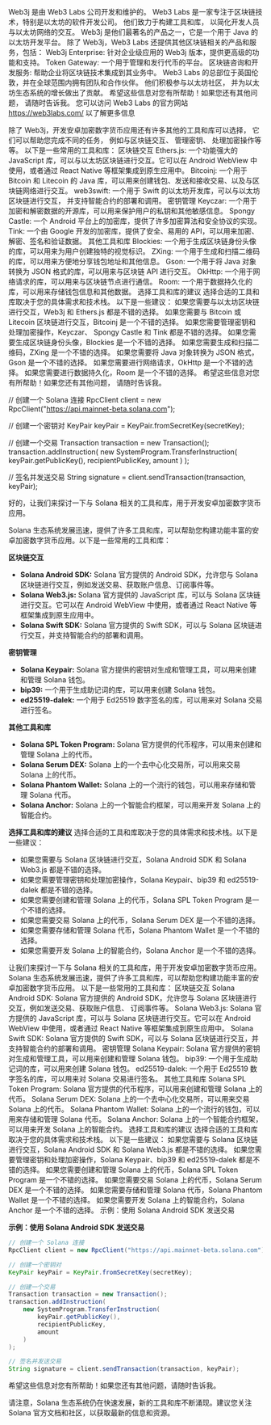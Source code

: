 Web3j 是由 Web3 Labs 公司开发和维护的。
Web3 Labs 是一家专注于区块链技术，特别是以太坊的软件开发公司。 他们致力于构建工具和库， 以简化开发人员与以太坊网络的交互。 Web3j 是他们最著名的产品之一，它是一个用于 Java 的以太坊开发平台。
除了 Web3j，Web3 Labs 还提供其他区块链相关的产品和服务，包括： 
Web3j Enterprise: 针对企业级应用的 Web3j 版本，提供更高级的功能和支持。
Token Gateway: 一个用于管理和发行代币的平台。
区块链咨询和开发服务: 帮助企业将区块链技术集成到其业务中。
Web3 Labs 的总部位于英国伦敦，并在全球范围内拥有团队和合作伙伴。 他们积极参与以太坊社区， 并为以太坊生态系统的增长做出了贡献。 
希望这些信息对您有所帮助！如果您还有其他问题， 请随时告诉我。 
您可以访问 Web3 Labs 的官方网站 https://web3labs.com/  以了解更多信息

除了 Web3j，开发安卓加密数字货币应用还有许多其他的工具和库可以选择， 它们可以帮助您完成不同的任务， 例如与区块链交互、 管理密钥、 处理加密操作等等。 以下是一些常用的工具和库：  区块链交互
Ethers.js: 一个功能强大的 JavaScript 库，可以与以太坊区块链进行交互。它可以在 Android WebView 中使用，或者通过 React Native 等框架集成到原生应用中。
Bitcoinj: 一个用于 Bitcoin 和 Litecoin 的 Java 库，可以用来创建钱包、发送和接收交易、以及与区块链网络进行交互。 
web3swift: 一个用于 Swift 的以太坊开发库，可以与以太坊区块链进行交互， 并支持智能合约的部署和调用。  密钥管理
Keyczar: 一个用于加密和解密数据的开源库，可以用来保护用户的私钥和其他敏感信息。 
Spongy Castle: 一个 Android 平台上的加密库，提供了许多加密算法和安全协议的实现。 
Tink: 一个由 Google 开发的加密库，提供了安全、易用的 API，可以用来加密、解密、签名和验证数据。  其他工具和库
Blockies: 一个用于生成区块链身份头像的库，可以用来为用户创建独特的视觉标识。 
ZXing: 一个用于生成和扫描二维码的库，可以用来方便地分享钱包地址和其他信息。 
Gson: 一个用于将 Java 对象转换为 JSON 格式的库，可以用来与区块链 API 进行交互。
OkHttp: 一个用于网络请求的库，可以用来与区块链节点进行通信。 
Room: 一个用于数据持久化的库，可以用来存储钱包信息和其他数据。  选择工具和库的建议 选择合适的工具和库取决于您的具体需求和技术栈。 以下是一些建议： 
如果您需要与以太坊区块链进行交互，Web3j 和 Ethers.js 都是不错的选择。
如果您需要与 Bitcoin 或 Litecoin 区块链进行交互，Bitcoinj 是一个不错的选择。
如果您需要管理密钥和处理加密操作，Keyczar、 Spongy Castle 和 Tink 都是不错的选择。
如果您需要生成区块链身份头像，Blockies 是一个不错的选择。
如果您需要生成和扫描二维码，ZXing 是一个不错的选择。
如果您需要将 Java 对象转换为 JSON 格式，Gson 是一个不错的选择。
如果您需要进行网络请求，OkHttp 是一个不错的选择。
如果您需要进行数据持久化，Room 是一个不错的选择。 希望这些信息对您有所帮助！如果您还有其他问题， 请随时告诉我。 

// 创建一个 Solana 连接
RpcClient client = new RpcClient("https://api.mainnet-beta.solana.com");

// 创建一个密钥对
KeyPair keyPair = KeyPair.fromSecretKey(secretKey);

// 创建一个交易
Transaction transaction = new Transaction();
transaction.addInstruction(
    new SystemProgram.TransferInstruction(
        keyPair.getPublicKey(),
        recipientPublicKey,
        amount
    )
);

// 签名并发送交易
String signature = client.sendTransaction(transaction, keyPair);

好的，让我们来探讨一下与 Solana 相关的工具和库，用于开发安卓加密数字货币应用。

Solana 生态系统发展迅速，提供了许多工具和库，可以帮助您构建功能丰富的安卓加密数字货币应用。以下是一些常用的工具和库：

**区块链交互**
* **Solana Android SDK:** Solana 官方提供的 Android SDK，允许您与 Solana 区块链进行交互，例如发送交易、获取账户信息、订阅事件等。
* **Solana Web3.js:**  Solana 官方提供的 JavaScript 库，可以与 Solana 区块链进行交互。它可以在 Android WebView 中使用，或者通过 React Native 等框架集成到原生应用中。
* **Solana Swift SDK:** Solana 官方提供的 Swift SDK，可以与 Solana 区块链进行交互，并支持智能合约的部署和调用。

**密钥管理**
* **Solana Keypair:** Solana 官方提供的密钥对生成和管理工具，可以用来创建和管理 Solana 钱包。
* **bip39:** 一个用于生成助记词的库，可以用来创建 Solana 钱包。
* **ed25519-dalek:** 一个用于 Ed25519 数字签名的库，可以用来对 Solana 交易进行签名。

**其他工具和库**
* **Solana SPL Token Program:** Solana 官方提供的代币程序，可以用来创建和管理 Solana 上的代币。
* **Solana Serum DEX:** Solana 上的一个去中心化交易所，可以用来交易 Solana 上的代币。
* **Solana Phantom Wallet:** Solana 上的一个流行的钱包，可以用来存储和管理 Solana 代币。
* **Solana Anchor:** Solana 上的一个智能合约框架，可以用来开发 Solana 上的智能合约。

**选择工具和库的建议**
选择合适的工具和库取决于您的具体需求和技术栈。以下是一些建议：

* 如果您需要与 Solana 区块链进行交互，Solana Android SDK 和 Solana Web3.js 都是不错的选择。
* 如果您需要管理密钥和处理加密操作，Solana Keypair、bip39 和 ed25519-dalek 都是不错的选择。
* 如果您需要创建和管理 Solana 上的代币，Solana SPL Token Program 是一个不错的选择。
* 如果您需要交易 Solana 上的代币，Solana Serum DEX 是一个不错的选择。
* 如果您需要存储和管理 Solana 代币，Solana Phantom Wallet 是一个不错的选择。
* 如果您需要开发 Solana 上的智能合约，Solana Anchor 是一个不错的选择。



让我们来探讨一下与 Solana 相关的工具和库，用于开发安卓加密数字货币应用。 
Solana 生态系统发展迅速，提供了许多工具和库，可以帮助您构建功能丰富的安卓加密数字货币应用。 以下是一些常用的工具和库： 
区块链交互
Solana Android SDK: Solana 官方提供的 Android SDK，允许您与 Solana 区块链进行交互，例如发送交易、获取账户信息、 订阅事件等。 
Solana Web3.js: Solana 官方提供的 JavaScript 库，可以与 Solana 区块链进行交互。它可以在 Android WebView 中使用，或者通过 React Native 等框架集成到原生应用中。
Solana Swift SDK: Solana 官方提供的 Swift SDK，可以与 Solana 区块链进行交互，并支持智能合约的部署和调用。 
密钥管理
Solana Keypair: Solana 官方提供的密钥对生成和管理工具，可以用来创建和管理 Solana 钱包。
bip39: 一个用于生成助记词的库，可以用来创建 Solana 钱包。
ed25519-dalek: 一个用于 Ed25519 数字签名的库，可以用来对 Solana 交易进行签名。
其他工具和库
Solana SPL Token Program: Solana 官方提供的代币程序，可以用来创建和管理 Solana 上的代币。
Solana Serum DEX: Solana 上的一个去中心化交易所，可以用来交易 Solana 上的代币。
Solana Phantom Wallet: Solana 上的一个流行的钱包，可以用来存储和管理 Solana 代币。
Solana Anchor: Solana 上的一个智能合约框架，可以用来开发 Solana 上的智能合约。
选择工具和库的建议 选择合适的工具和库取决于您的具体需求和技术栈。 以下是一些建议： 
如果您需要与 Solana 区块链进行交互，Solana Android SDK 和 Solana Web3.js 都是不错的选择。
如果您需要管理密钥和处理加密操作，Solana Keypair、bip39 和 ed25519-dalek 都是不错的选择。
如果您需要创建和管理 Solana 上的代币，Solana SPL Token Program 是一个不错的选择。
如果您需要交易 Solana 上的代币，Solana Serum DEX 是一个不错的选择。
如果您需要存储和管理 Solana 代币，Solana Phantom Wallet 是一个不错的选择。
如果您需要开发 Solana 上的智能合约，Solana Anchor 是一个不错的选择。
示例：使用 Solana Android SDK 发送交易

**示例：使用 Solana Android SDK 发送交易**

```java
// 创建一个 Solana 连接
RpcClient client = new RpcClient("https://api.mainnet-beta.solana.com");

// 创建一个密钥对
KeyPair keyPair = KeyPair.fromSecretKey(secretKey);

// 创建一个交易
Transaction transaction = new Transaction();
transaction.addInstruction(
    new SystemProgram.TransferInstruction(
        keyPair.getPublicKey(),
        recipientPublicKey,
        amount
    )
);

// 签名并发送交易
String signature = client.sendTransaction(transaction, keyPair);
```

希望这些信息对您有所帮助！如果您还有其他问题，请随时告诉我。 

请注意，Solana 生态系统仍在快速发展，新的工具和库不断涌现。建议您关注 Solana 官方文档和社区，以获取最新的信息和资源。

